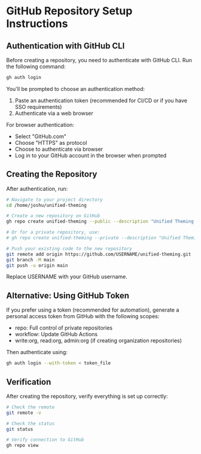 # GitHub Repository Setup Instructions

## Authentication with GitHub CLI

Before creating a repository, you need to authenticate with GitHub CLI. Run the following command:

```bash
gh auth login
```

You'll be prompted to choose an authentication method:
1. Paste an authentication token (recommended for CI/CD or if you have SSO requirements)
2. Authenticate via a web browser

For browser authentication:
- Select "GitHub.com"
- Choose "HTTPS" as protocol
- Choose to authenticate via browser
- Log in to your GitHub account in the browser when prompted

## Creating the Repository

After authentication, run:

```bash
# Navigate to your project directory
cd /home/joshu/unified-theming

# Create a new repository on GitHub
gh repo create unified-theming --public --description "Unified Theming System for GTK, Qt, and containerized applications"

# Or for a private repository, use:
# gh repo create unified-theming --private --description "Unified Theming System for GTK, Qt, and containerized applications"

# Push your existing code to the new repository
git remote add origin https://github.com/USERNAME/unified-theming.git
git branch -M main
git push -u origin main
```

Replace USERNAME with your GitHub username.

## Alternative: Using GitHub Token

If you prefer using a token (recommended for automation), generate a personal access token from GitHub with the following scopes:
- repo: Full control of private repositories
- workflow: Update GitHub Actions
- write:org, read:org, admin:org (if creating organization repositories)

Then authenticate using:
```bash
gh auth login --with-token < token_file
```

## Verification

After creating the repository, verify everything is set up correctly:

```bash
# Check the remote
git remote -v

# Check the status
git status

# Verify connection to GitHub
gh repo view
```